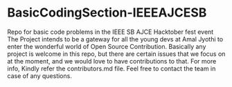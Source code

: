 # BasicCodingSection-IEEEAJCESB
Repo for basic code problems in the IEEE SB AJCE Hacktober fest event
The Project intends to be a gateway for all the young devs at Amal Jyothi to enter the wonderful world of Open Source Contribution.
Basically any project is welcome in this repo, but there are certain issues that we focus on at the moment, and we would love to have contributions to that. For more info, Kindly refer the contributors.md file.
Feel free to contact the team in case of any questions.
